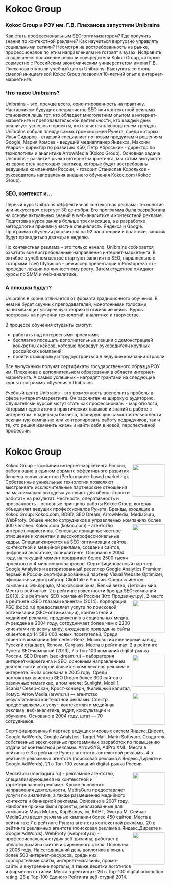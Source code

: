 # Kokoc Group

### Kokoc Group и РЭУ им. Г.В. Плеханова запустили Unibrains

Как стать профессиональным SEO-оптимизатором? Где получить знания по контекстной рекламе? Как научиться виртуозно управлять социальными сетями? Несмотря на востребованность на рынке, профессионалов по этим направлениям не готовят в вузах. Исправить создавшееся положение решили соучредители Kokoc Group, которые  совместно с Российским экономическим университетом имени Г.В. Плеханова открыли учебный центр Unibrains. Выступить со столь смелой инициативой Kokoc Group позволил 10-летний опыт в интернет-маркетинге.

### Что такое Unibrains?

Unibrains – это, прежде всего, ориентированность на практику. Наставником будущих специалистов SEO или контекстной рекламы становится лишь тот, кто обладает многолетним опытом в интернет-маркетинге и преподавательской деятельности, кто каждый день реализует успешные проекты, кто является законодателем трендов. Unibrains собрал плеяду самых громких имен Рунета, среди которых: Илья Сидоров - старший специалист по новым продуктам и решениям Google, Мария Комова - ведущий медиапланер Яндекса, Максим Уваров - директор по развитию К50, Петр Аброськин - директор по технологиям и аналитике ArrowMedia (Kokoc Group).
Основная задача Unibrains – развитие рынка интернет-маркетинга, мы хотим выпускать из своих стен настоящих знатоков, которые будут востребованы ведущими компаниями России, - говорит Станислав Корольков - руководитель направления внешнего обучения Kokoc.com (Kokoc Group).

### SEO, контекст и…

Первый курс Unibrains «Эффективная контекстная реклама: технология или искусство» стартует 30 сентября. Его программа была разработана на основе актуальных знаний в web-аналитике и контекстной рекламе. Подготовка курса заняла больше трех месяцев, а в разработке методологии приняли участие специалисты Яндекса и Google. Программа обучения рассчитана на 92 часа теории и практики, занятия будут проводиться дважды в неделю. 

Но контекстная реклама – это только начало. Unibrains собирается охватить все востребованные направления интернет-маркетинга. В октябре в учебном центре стартуют занятия по SEO, параллельно с которыми Глеб Шулишов – режиссер презентаций в Prostopreza.ru – проведет лекции по личностному росту. Затем студентов ожидают курсы по SMM и web-аналитике.

### А плюшки будут?

Unibrains в корне отличается от формата традиционного обучения. В нем не будет скучных преподавателей, монотонными голосами начитывающих устаревшую теорию и отжившие кейсы. Курсы построены на изучении технологий, аналитике и творчестве.

В процессе обучения студенты смогут:
 - работать над интересными проектами;
 - бесплатно посещать дополнительные лекции с демонстрацией конкретных кейсов, которые  проведут руководители крупных российских компаний;
 - пройти стажировку и трудоустроиться в ведущие компании отрасли.

Все выпускники получат сертификаты государственного образца РЭУ им. Плеханова о дополнительном образовании в области интернет-маркетинга. А самых успешных - наградят грантами на следующие курсы программы обучения в Unibrains.

Учебный центр Unibrains - это возможность восполнить пробелы в сфере интернет-маркетинга. Он рассчитан на широкую аудиторию.  Слушателями курсов могут стать как профессионалы - маркетологи, которым недостаточно практических навыков и знаний в работе с интернетом, владельцы бизнеса, планирующие самостоятельно вести рекламную кампанию или контролировать работу подрядчиков, так и те, кто решил изменить жизнь и найти себя в новой, перспективной профессии.  


# Kokoc Group

<img src="http://dl.getdropbox.com/u/390630/images%20fall%20session/kokoclogo.jpg" alt="" width="100" align="right" Hspace="5" Vspace="5">
Kokoc Group – компании интернет-маркетинга России, работающие в едином формате эффективного развития бизнеса своих клиентов (Performance-based marketing). Собственные уникальные технологии позволяют выстраивать исключительные партнерские отношения на максимально выгодных условиях для обеих сторон и работать на результат.  Честность, оперативность и прозрачность – основные принципы работы Kokoc Group, которая объединяет ведущих профессионалов Рунета.
Бренды, входящие в Kokoc Group: Kokoc.com, BDBD, SEO Dream, ArrowMedia, MediaGuru, WebProfy.
Общее число сотрудников в управляемых компаниях более 600 человек.


<img src="http://dl.getdropbox.com/u/390630/images%20fall%20session/kc.jpg" alt="" width="100" align="right" Hspace="5" Vspace="5">
Kokoc.com (kokoc.com) – агентство интернет-маркетинга. Основные принципы: честное отношение к клиентам и высокопрофессиональные кадры. Специализируется на SEO-оптимизации сайтов, контекстной и медийной рекламе, создании сайтов, цифровой аналитике, копирайтинге. Основано в 2004 году, на текущий момент продвигает более 2500 тысяч проектов по 4 миллионам запросов.
Сертифицированный партнер Google Analytics и авторизованный реселлер Google Analytics Premium, первый в России сертифицированный партнер Visual Website Optimizer, официальный дистрибутор ClickTale в России.
Среди клиентов компании: Эльдорадо, Московские окна, Белый ветер, Детский мир.
Места в рейтингах: 2 в рейтинге известности бренда SEO-компаний (2013), 2 в рейтинге SEO-компаний России (Кто Продвинул.ру), 2 место в рейтинге «SEO глазами клиента» (2014).

<img src="http://dl.getdropbox.com/u/390630/images%20fall%20session/bd.jpg" alt="" width="100" align="right" Hspace="5" Vspace="5">
Корпорация РБС (bdbd.ru) предоставляет услуги по поисковой оптимизации (SEO-оптимизации), контекстной и медийной рекламе, продвижению в социальных медиа. Учреждена в 2004 году, сотрудничает более чем с 2200 клиентами по всему миру, ежедневно приводя на сайты клиентов до 14 586 000 новых посетителей.
Среди клиентов компании: Mercedes-Benz, Московский ювелирный завод, Русский стандарт, Ronova, Carglass.
Места в рейтингах: 2 в рейтинге Рунета SEO-компаний (2013), 7 в Топ-100 компаний digital-рынка России.

<img src="http://dl.getdropbox.com/u/390630/images%20fall%20session/sd.jpg" alt="" width="100" align="right" Hspace="5" Vspace="5">
SEO Dream (seo-dream.ru) – лаборатория интернет-маркетинга и SEO, основным направлением деятельности которой является комплексная реклама в интернете. Была основана в 2005 году.
Среди постоянных клиентов SEO Dream более 300 сайтов в различных тематиках, в том числе: Sunlight, Mobil 1, Scania/ Север-скан, Крост-концерн, Жилищный капитал, Комус.

<img src="http://dl.getdropbox.com/u/390630/images%20fall%20session/am.jpg" alt="" width="100" align="right" Hspace="5" Vspace="5">
ArrowMedia (arwm.ru) — агентство результативной контекстной рекламы. Спектр предоставляемых услуг: контекстная и медийная реклама, веб-аналитика, аудит, консультации и обучение. Основано в 2004 году, штат — 70 сотрудников.

Сертифицированный партнер ведущих мировых систем Яндекс.Директ, Google AdWords, Google Analytics, Target.Mail, Marin Software. Создатель собственных эксклюзивных программных разработок по повышению отдачи от контекстной рекламы: ArrowSYS, AdPro XML.
Места в рейтингах: 3 в рейтинге Рунета агентств контекстной рекламы, 4 в рейтинге рекламных агентств (поисковая реклама в Яндекс.Директе и Google AdWords), 21 в Топ-100 компаний digital-рынка России.

<img src="http://dl.getdropbox.com/u/390630/images%20fall%20session/mg.jpg" alt="" width="100" align="right" Hspace="5" Vspace="5">
MediaGuru (mediaguru.ru)  - рекламное агентство, специализирующееся на контекстной и таргетированной рекламе. Кроме основного направления деятельности, MediaGuru предоставляет услуги по аналитике, а также размещению медийного контекста и баннерной рекламы. Основано в 2007 году.
Наиболее яркими были проекты, реализованные для компаний: Musa Motors, KupiBonus, ivi, КАНТ, Экстра М. Сейчас MediaGuru ведет рекламные кампании более 450 сайтов.
Места в рейтингах: 7 в рейтинге Рунета агентств контекстной рекламы, 20 в рейтинге рекламных агентств (поисковая реклама в Яндекс.Директе и Google AdWords).

<img src="http://dl.getdropbox.com/u/390630/images%20fall%20session/wp.jpg" alt="" width="100" align="right" Hspace="5" Vspace="5">
WebProfy (webprofy.ru) - профессиональная студия веб-дизайна, работает в области дизайна сайтов и фирменного стиля. Основана в 2006 году. На сегодняшний день воплотила в жизнь более 500 интернет-ресурсов, среди них: корпоративные сайты, интернет-магазины, промо-сайты и внутренние порталы, а также десятки логотипов и фирменных стилей.
Места в рейтингах: 26 в Top-100 digital production rating, 28 в Top-100  Единого Рейтинга веб-студий 2014.


